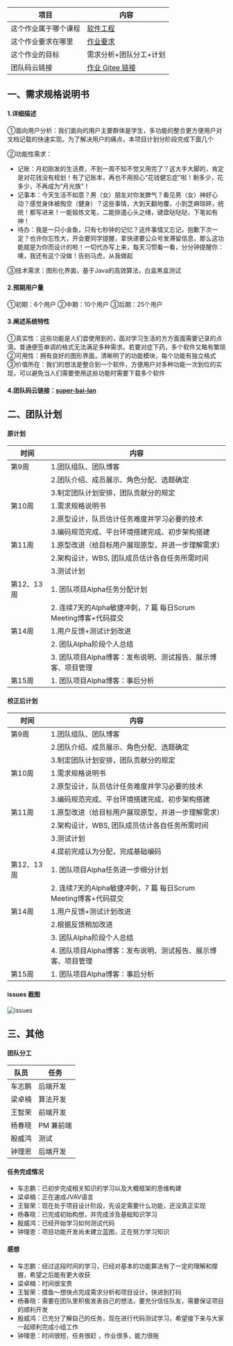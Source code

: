 | 项目                 | 内容                                                         |
| -------------------- | ------------------------------------------------------------ |
| 这个作业属于哪个课程 | [软件工程](https://edu.cnblogs.com/campus/gdgy/InformationSecurity1912-Softwareengineering) |
| 这个作业要求在哪里   | [作业要求](https://edu.cnblogs.com/campus/gdgy/InformationSecurity1912-Softwareengineering/homework/12149) |
| 这个作业的目标       | 需求分析+团队分工+计划 |
| 团队码云链接 | [作业 Gitee 链接](https://gitee.com/ychunx/super-bai-lan) |

## 一、需求规格说明书

#### 1.详细描述

①面向用户分析：我们面向的用户主要群体是学生，多功能的整合更方便用户对文档记载的快速实现。为了解决用户的痛点，本项目计划分阶段完成下面几个

②功能性需求：
- 记账：月初刚发的生活费，不到一周不知不觉又用完了？这大手大脚的，肯定是对花钱没有规划！有了记账本，再也不用担心“花钱健忘症”啦！剩多少，花多少，不再成为“月光族”！
- 记事本：今天生活不如意？男（女）朋友对你发脾气？看见男（女）神好心动？感觉身体被掏空（健身）？这些事情，大到天翻地覆，小到芝麻琐碎，统统！都写进来！一能锻炼文笔，二能排遣心头之绪，键盘哒哒哒，下笔如有神！
- 待办：我是一只小金鱼，只有七秒钟的记忆？这件事情又忘记，抱歉下次一定？也许你忘性大，开会要同学提醒，拿快递要公众号发滞留信息，那么这功能就是为你而设计的啦！一切代办写上来，每天习惯看一看，分分钟提醒你：噢，我还有这个没做！告别马虎，从我做起

③技术需求：图形化界面，基于Java的高效算法，白盒黑盒测试

#### 2.预期用户量

①初期：6个用户
②中期：10个用户
③后期：25个用户

#### 3.阐述系统特性

①真实性：这些功能是人们尝使用到的，面对学习生活的方方面面需要记录的点滴，普通便签单调的格式无法满足多种需求。若要对症下药，多个软件又略有繁琐
②可用性：拥有良好的图形界面，清晰明了的功能模块，每个功能有独立格式
③价值所在：我们的想法是整合到一个软件，方便用户对多种功能一次到位的实现，可以避免当人们需要使用这些功能时需要下载多个软件

#### 4.团队码云链接：[super-bai-lan](https://gitee.com/ychunx/super-bai-lan)

## 二、团队计划

#### 原计划

| 时间 | 内容 |
|--|--|
| 第9周 | 1.团队组队、团队博客 |
|  | 2.团队介绍、成员展示、角色分配、选题确定 |
|  | 3.制定团队计划安排，团队贡献分的规定 |
| 第10周 | 1.需求规格说明书 |
|  | 2.原型设计，队员估计任务难度并学习必要的技术 |
|  | 3.编码规范完成、平台环境搭建完成、初步架构搭建 |
| 第11周 | 1.原型改进（给目标用户展现原型，并进一步理解需求） |
|  | 2.架构设计，WBS, 团队成员估计各自任务所需时间 |
|  | 3.测试计划 |
| 第12、13周 | 1. 团队项目Alpha任务分配计划 |
|  | 2. 连续7天的Alpha敏捷冲刺，7 篇 每日Scrum Meeting博客+代码提交 |
| 第14周 | 1.用户反馈+测试计划改进 |
|  | 2. 团队Alpha阶段个人总结 |
|  | 3. 团队项目Alpha博客：发布说明、测试报告、展示博客、项目管理 |
| 第15周 | 1. 团队项目Alpha博客：事后分析 |

#### 校正后计划

| 时间 | 内容 |
|--|--|
| 第9周 | 1.团队组队、团队博客 |
|  | 2.团队介绍、成员展示、角色分配、选题确定 |
|  | 3.制定团队计划安排，团队贡献分的规定 |
| 第10周 | 1.需求规格说明书 |
|  | 2.原型设计，队员估计任务难度并学习必要的技术 |
|  | 3.编码规范完成、平台环境搭建完成、初步架构搭建 |
| 第11周 | 1.原型改进（给目标用户展现原型，并进一步理解需求） |
|  | 2.架构设计，WBS, 团队成员估计各自任务所需时间 |
|  | 3.测试计划 |
|  | 4.提前完成认为分配，完成基础编码 |
| 第12、13周 | 1. 团队项目Alpha任务进一步细分计划 |
|  | 2. 连续7天的Alpha敏捷冲刺，7 篇 每日Scrum Meeting博客+代码提交 |
| 第14周 | 1.用户反馈+测试计划改进 |
|  | 2.根据反馈稍加改进 |
|  | 3. 团队Alpha阶段个人总结 |
|  | 4. 团队项目Alpha博客：发布说明、测试报告、展示博客、项目管理 |
| 第15周 | 1. 团队项目Alpha博客：事后分析 |

#### issues 截图

![issues](https://img2020.cnblogs.com/blog/2525812/202111/2525812-20211108230735260-1303737593.png)

## 三、其他

#### 团队分工

| 队员 | 任务 |
| ---- | ---- |
| 车志鹏 | 后端开发 |
| 梁卓楠 | 算法开发 |
| 王智荣 | 前端开发 |
| 杨春晓 | PM 兼前端 |
| 殷威鸿 | 测试 |
| 钟理恩 | 后端开发 |

#### 任务完成情况

- 车志鹏：已初步完成相关知识的学习以及大概框架的思维构建
- 梁卓楠：正在速成JVAV语言
- 王智荣：现在处于项目设计阶段，先设定需要什么功能，还没真正实现
- 杨春晓：已完成初始构想，并完成涉及基础知识学习
- 殷威鸿：已经开始学习如何测试代码
- 钟理恩：项目功能开发尚未建立蓝图，正在努力学习知识

#### 感想

- 车志鹏：经过这段时间的学习，已经对基本的功能算法有了一定的理解和撑握，希望之后能有更大收获
- 梁卓楠：时间很宝贵
- 王智荣：摸鱼～想快点完成需求分析和项目设计，快进到打码
- 杨春晓：需要在团队里积极发表自己的想法，要充分信任队友，需要保证项目的顺利开发
- 殷威鸿：已充分了解自己的任务，现在进行代码测试学习，希望接下来与大家一起顺利完成小组工作
- 钟理恩：时间很短，任务很赶 ，作业很多，能力很拖
